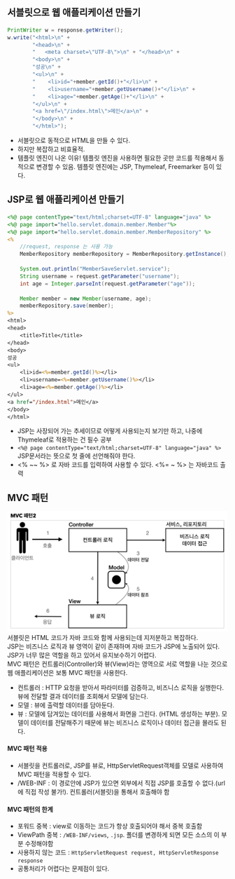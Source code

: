 
## 서블릿으로 웹 애플리케이션 만들기
```java
PrintWriter w = response.getWriter();
w.write("<html>\n" +
        "<head>\n" +
        "   <meta charset=\"UTF-8\">\n" + "</head>\n" +
        "<body>\n" +
        "성공\n" +
        "<ul>\n" +
        "    <li>id="+member.getId()+"</li>\n" +
        "    <li>username="+member.getUsername()+"</li>\n" +
        "    <li>age="+member.getAge()+"</li>\n" +
        "</ul>\n" +
        "<a href=\"/index.html\">메인</a>\n" +
        "</body>\n" +
        "</html>");
```
- 서블릿으로 동적으로 HTML을 만들 수 있다.
- 하지만 복잡하고 비효율적.
- 템플릿 엔진이 나온 이유! 템플릿 엔진을 사용하면 필요한 곳만 코드를 적용해서 동적으로 변경할 수 있음. 템플릿 엔진에는 JSP, Thymeleaf, Freemarker 등이 있다.


## JSP로 웹 애플리케이션 만들기
```jsp
<%@ page contentType="text/html;charset=UTF-8" language="java" %>
<%@ page import="hello.servlet.domain.member.Member"%>
<%@ page import="hello.servlet.domain.member.MemberRepository" %>
<%
    //request, response 는 사용 가능
    MemberRepository memberRepository = MemberRepository.getInstance();

    System.out.println("MemberSaveServlet.service");
    String username = request.getParameter("username");
    int age = Integer.parseInt(request.getParameter("age"));

    Member member = new Member(username, age);
    memberRepository.save(member);
%>
<html>
<head>
    <title>Title</title>
</head>
<body>
성공
<ul>
    <li>id=<%=member.getId()%></li>
    <li>username=<%=member.getUsername()%></li>
    <li>age=<%=member.getAge()%></li>
</ul>
<a href="/index.html">메인</a>
</body>
</html>
```
- JSP는 사장되어 가는 추세이므로 어떻게 사용되는지 보기만 하고, 나중에 Thymeleaf로 적용하는 건 필수 공부
- `<%@ page contentType="text/html;charset=UTF-8" language="java" %>` JSP문서라는 뜻으로 첫 줄에 선언해줘야 한다.
- <% ~~ %> 로 자바 코드를 입력하여 사용할 수 있다. <%= ~ %> 는 자바코드 출력


## MVC 패턴 
![Alt text](<mvc패턴.png>)
서블릿은 HTML 코드가 자바 코드와 함께 사용되는데 지저분하고 복잡하다.<br>
JSP는 비즈니스 로직과 뷰 영역이 같이 존재하며 자바 코드가 JSP에 노출되어 있다. JSP가 너무 많은 역할을 하고 있어서 유지보수하기 어렵다. <br>
MVC 패턴은 컨트롤러(Controller)와 뷰(View)라는 영역으로 서로 역할을 나눈 것으로 웹 애플리케이션은 보통 MVC 패턴을 사용한다.
- 컨트롤러 : HTTP 요청을 받아서 파라미터를 검증하고, 비즈니스 로직을 실행한다. 뷰에 전달할 결과 데이터를 조회해서 모델에 담는다.
- 모델 : 뷰에 출력할 데이터를 담아둔다. 
- 뷰 : 모델에 담겨있는 데이터를 사용해서 화면을 그린다. (HTML 생성하는 부분). 모델이 데이터를 전달해주기 때문에 뷰는 비즈니스 로직이나 데이터 접근을 몰라도 된다.


#### MVC 패턴 적용
- 서블릿을 컨트롤러로, JSP를 뷰로, HttpServletRequest객체를 모델로 사용하여 MVC 패턴을 적용할 수 있다.
- /WEB-INF : 이 경로안에 JSP가 있으면 외부에서 직접 JSP를 호출할 수 없다.(url에 직접 작성 불가!). 컨트롤러(서블릿)을 통해서 호출해야 함


#### MVC 패턴의 한계
- 포워드 중복 : view로 이동하는 코드가 항상 호출되어야 해서 중복 호출함
- ViewPath 중복 : `/WEB-INF/views`, `.jsp`. 폴더를 변경하게 되면 모든 소스의 이 부분 수정해야함
- 사용하지 않는 코드 : `HttpServletRequest request, HttpServletResponse response`
- 공통처리가 어렵다는 문제점이 있다.